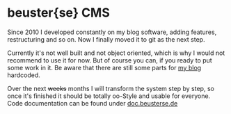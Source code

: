 # beuster{se} CMS

Since 2010 I developed constantly on my blog software, adding
features, restructuring and so on. Now I finally moved it to git as the next
step.

Currently it's not well built and not object oriented, which is why I would
not recommend to use it for now. But of course you can, if you ready to put some
work in it.
Be aware that there are still some parts for [my blog](http://beusterse.de)
hardcoded.

Over the next ~~weeks~~ months I will transform the system step by step, so once it's
finished it should be totally oo-Style and usable for everyone.
Code documentation can be found under [doc.beusterse.de](http://doc.beusterse.de)